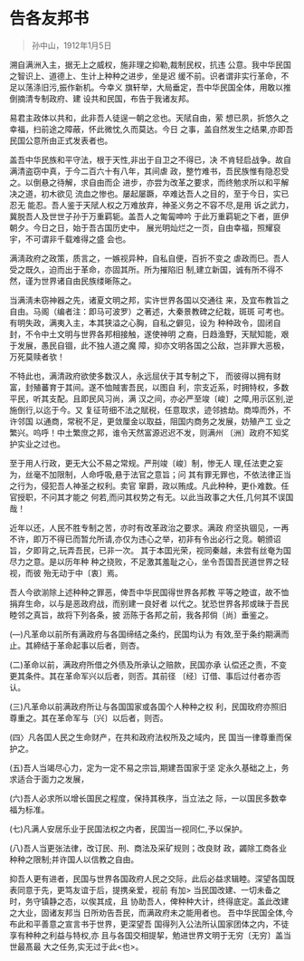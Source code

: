 # 告各友邦书
> 孙中山，1912年1月5日

溯自满洲入主，据无上之威权，施非理之抑勒,裁制民权，抗违
公意。我中华民国之智识上、道德上、生计上种种之进步，坐是迟
缓不前。识者谓非实行革命，不足以荡涤旧污,振作新机。今幸义
旗轩举，大局垂定，吾中华民国全体，用敢以推倒摘清专制政府、建
设共和民国，布告于我诸友邦。

易君主政体以共和，此非吾人徒逞一朝之忿也。天陚自由，萦
想已夙，折悠久之幸福，扫前途之障蔽，怀此微忱,久而莫达。今日
之事，盖自然发生之结果,亦即吾民国公意所由正式发表者也。

盖吾中华民族和平守法，根于天性,非出于自卫之不得已，决
不肯轻启战争。故自满清盗窃中真，于今二百六十有八年，其间虐
政，整竹难书，吾民族惟有隐忍受之。以倒悬之待解，求自由而企
进步，亦尝为改革之要求，而终勉求所以和平解决之道，初木欲见
流血之惨也。屡起屡蹶，卒难达吾人之目的，至于今日，实已忍无
能忍。吾人鉴于天陚人权之万难放弃，神圣义务之不容不尽,是用
诉之武力，冀脱吾人及世世子孙于万重羁轭。盖吾人之匍匐呻吟
于此万重羁轭之下者，匪伊朝夕。今日之日，始于吾古国历史中，
展光明灿烂之一页，自由幸福，照耀裒宇，不可谓非千载难得之盛
会也。

满淸政府之政策，质言之，一嫉视异种，自私自便，百折不变之
虐政而巳。吾人受之既久，迫而出于革命，亦固其所。所为摧陷旧
制,建立新国，诚有所不得不然，谨为世界诸自由民族缕晰陈之。

当满淸未窃神器之先，诸夏文明之邦，实许世界各国以交通往
来，及宜布教旨之自由。马阁（编者注：即马可波罗）之著述，大秦景教碑之纪栽，斑斑
可考也。有明失政，满夷入主，本其狭溢之心胸，自私之僻见，设为
种种政令，固闭自封，不令中土文明与世界各邦相接触，遂使神明
之裔，日趋渔野，天賦知能，艰于发展，愚民自锢，此不独人道之魔
障，抑亦文明各国之公敌，岂非罪大恶极，万死莫赎者欤！

不特此也，满清政府欲使多数汉人，永远屈伏于其专制之下，
而彼得以拥有财富，封殖蕃育于其间。遂不恤賊害吾民，以图自
利，宗支近系，时拥特权，多数平民，听其支配。且即民风习尚，满
汉之间，亦必严至竣〔峻〕之障,用示区别,逆施倒行,以迄于今。又
复征苛细不法之賦税，任意取求，迹邻掳劫。商埠而外，不许邻国
以通商，常税不足，更敛厘金以取益，阻国内商务之发展，妨殖产工
业之繁兴。呜呼！中土繁庶之邦，谁令天然富源迟迟不发，则满州
〔洲〕政府不知奖护实业之过也。

至于用人行政，更无大公不易之常规。严刑竣〔峻〕制，惨无人
理,任法吏之妄为，丝毫不加限制，人命呼吸,悬于法官之意旨；问
其有罪无罪也，不依法律正当之行为，侵犯吾人神圣之权利。卖官
窜爵，政以贿成。凡此种种，更仆难数。任官授职，不问其才能之
何若,而问其权势之有无。以此当政事之大任,几何其不误国哉！

近年以还，人民不胜专制之苦，亦时有改革政治之要求。满政
府坚执锢见，一再不许，即万不得已而暂允所请,亦仅为违心之举，初非有令出必行之竞。朝颁诏旨，夕即背之,玩弄吾民，已非一次。
其于本囯光荣，视同秦越，未尝有丝奄为国尽力之意。是以历年种
种之挠败，不足激其羞耻之心，坐令吾国吾民道世界之轻视，而彼
殆无动于中〔衷〕焉。

吾人今欲湔除上述种种之罪恶，俾吾中华民国得世界各邦教
平等之睦谊，故不恤捐弃生命，以与是恶政府战，而别建一良好者
以代之。犹恐世界各邦或昧于吾民睦邻之真旨，故将下列各条，披
沥陈于各邦之前，我各邦倘〔尚〕垂鉴之。

(―)凡革命以前所有满政府与各国缔结之条约，民国均认为
有效,至于条约期满而止。其締结于革命起事以后者，则杏。

(二)革命以前，满政府所借之外债及所承认之赔款，民国亦承
认偿还之责，不变更其条件。其在革命军兴以后者，则否。其前径
〔经〕订借、事后过付者亦否认。

(三)凡革命以前满政府所让与各国国家或各国个人种种之权
利，民国玫府亦照旧尊重之。其在革命军与〔兴〕以后者，则否。

(四〉凡各囯人民之生命财产，在共和政府法权所及之域内，民
国当一律尊重而保护之。

(五)吾人当竭尽心力，定为一定不易之宗旨,期建吾国家于坚
定永久基础之上，务求适合于面力之发展，

(六)吾人必求所以增长国民之程度，保持其秩序，当立法之
际，一以国民多数幸福为标准。

(七)凡满人安居乐业于民国法权之内者，民国当一视同仁,予以保护。

(八)吾人当更张法律，改订民、刑、商法及采矿规则；改良财
政，蠲除工商各业种种之限制;并许国人以信教之自由。

抑吾人更有进者，民国与世界各国政府人民之交际，此后必益求辑睦。深望各国既表同意于先，更笃友谊于后，提携亲爱，视前
有加> 当民国改建、一切未备之时，务守镇静之态，以俟其成，且
协助吾人，俾种种大计，终得底定。盖此改建之大业，固诸友邦当
日所劝告吾民，而满政府未之能用者也。
吾中华民国全体,今布此和平善意之宣言书于世界，更深望吾
国得列入公法所认国家团体之内，不徒享有种种之利益与特权,亦
且与各国交相提挈，勉进世界文明于无穷〔无穷〕盖当世最髙最
大之任务,实无过于此<也>。